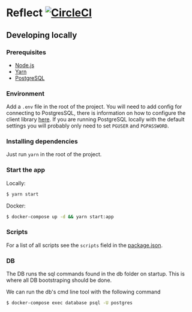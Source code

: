 # Reflect [![CircleCI](https://circleci.com/gh/robcalcroft/reflect/tree/master.svg?style=svg)](https://circleci.com/gh/robcalcroft/reflect/tree/master)

## Developing locally

### Prerequisites

- [Node.js](https://nodejs.org)
- [Yarn](https://yarnpkg.com)
- [PostgreSQL](https://www.postgresql.org)

### Environment

Add a `.env` file in the root of the project. You will need to add config for connecting to PostgresSQL, there is information on how to configure the client library [here](https://node-postgres.com/features/connecting#environment-variables). If you are running PostgreSQL locally with the default settings you will probably only need to set `PGUSER` and `PGPASSWORD`.

### Installing dependencies

Just run `yarn` in the root of the project.

### Start the app

Locally:
```sh
$ yarn start
```

Docker:
```sh
$ docker-compose up -d && yarn start:app
```

### Scripts

For a list of all scripts see the `scripts` field in the [package.json](package.json).

### DB

The DB runs the sql commands found in the db folder on startup. This is where all DB bootstraping should be done.

We can run the db's cmd line tool with the following command
```sh
$ docker-compose exec database psql -U postgres
```
